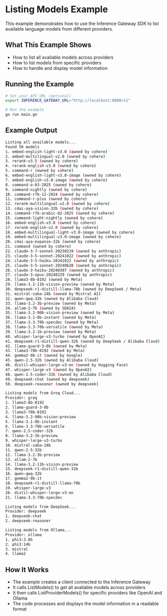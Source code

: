 # Listing Models Example

This example demonstrates how to use the Inference Gateway SDK to list available language models from different providers.

## What This Example Shows

-   How to list all available models across providers
-   How to list models from specific providers
-   How to handle and display model information

## Running the Example

```sh
# Set your API URL (optional)
export INFERENCE_GATEWAY_URL="http://localhost:8080/v1"

# Run the example
go run main.go
```

## Example Output

```sh
Listing all available models...
Found 50 models
1. embed-english-light-v3.0 (owned by cohere)
2. embed-multilingual-v2.0 (owned by cohere)
3. rerank-v3.5 (owned by cohere)
4. rerank-english-v3.0 (owned by cohere)
5. command-r (owned by cohere)
6. embed-english-light-v3.0-image (owned by cohere)
7. embed-english-v3.0-image (owned by cohere)
8. command-a-03-2025 (owned by cohere)
9. command-nightly (owned by cohere)
10. command-r7b-12-2024 (owned by cohere)
11. command-r-plus (owned by cohere)
12. rerank-multilingual-v2.0 (owned by cohere)
13. c4ai-aya-vision-32b (owned by cohere)
14. command-r7b-arabic-02-2025 (owned by cohere)
15. command-light-nightly (owned by cohere)
16. embed-english-v3.0 (owned by cohere)
17. rerank-english-v2.0 (owned by cohere)
18. embed-multilingual-light-v3.0-image (owned by cohere)
19. embed-multilingual-v3.0-image (owned by cohere)
20. c4ai-aya-expanse-32b (owned by cohere)
21. command (owned by cohere)
22. claude-3-7-sonnet-20250219 (owned by anthropic)
23. claude-3-5-sonnet-20241022 (owned by anthropic)
24. claude-3-5-haiku-20241022 (owned by anthropic)
25. claude-3-5-sonnet-20240620 (owned by anthropic)
26. claude-3-haiku-20240307 (owned by anthropic)
27. claude-3-opus-20240229 (owned by anthropic)
28. llama3-8b-8192 (owned by Meta)
29. llama-3.2-11b-vision-preview (owned by Meta)
30. deepseek-r1-distill-llama-70b (owned by DeepSeek / Meta)
31. mistral-saba-24b (owned by Mistral AI)
32. qwen-qwq-32b (owned by Alibaba Cloud)
33. llama-3.2-3b-preview (owned by Meta)
34. allam-2-7b (owned by SDAIA)
35. llama-3.2-90b-vision-preview (owned by Meta)
36. llama-3.1-8b-instant (owned by Meta)
37. llama-3.3-70b-specdec (owned by Meta)
38. llama-3.3-70b-versatile (owned by Meta)
39. llama-3.2-1b-preview (owned by Meta)
40. whisper-large-v3-turbo (owned by OpenAI)
41. deepseek-r1-distill-qwen-32b (owned by DeepSeek / Alibaba Cloud)
42. llama-guard-3-8b (owned by Meta)
43. llama3-70b-8192 (owned by Meta)
44. gemma2-9b-it (owned by Google)
45. qwen-2.5-32b (owned by Alibaba Cloud)
46. distil-whisper-large-v3-en (owned by Hugging Face)
47. whisper-large-v3 (owned by OpenAI)
48. qwen-2.5-coder-32b (owned by Alibaba Cloud)
49. deepseek-chat (owned by deepseek)
50. deepseek-reasoner (owned by deepseek)

Listing models from Groq Cloud...
Provider: groq
1. llama3-8b-8192
2. llama-guard-3-8b
3. llama3-70b-8192
4. llama-3.2-90b-vision-preview
5. llama-3.1-8b-instant
6. llama-3.3-70b-versatile
7. qwen-2.5-coder-32b
8. llama-3.2-1b-preview
9. whisper-large-v3-turbo
10. mistral-saba-24b
11. qwen-2.5-32b
12. llama-3.2-3b-preview
13. allam-2-7b
14. llama-3.2-11b-vision-preview
15. deepseek-r1-distill-qwen-32b
16. qwen-qwq-32b
17. gemma2-9b-it
18. deepseek-r1-distill-llama-70b
19. whisper-large-v3
20. distil-whisper-large-v3-en
21. llama-3.3-70b-specdec

Listing models from DeepSeek...
Provider: deepseek
1. deepseek-chat
2. deepseek-reasoner

Listing models from Ollama...
Provider: ollama
1. phi3:3.8b
2. phi3:14b
3. mistral
4. llama2
```

## How It Works

-   The example creates a client connected to the Inference Gateway
-   It calls ListModels() to get all available models across providers
-   It then calls ListProviderModels() for specific providers like OpenAI and Ollama
-   The code processes and displays the model information in a readable format
